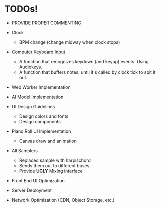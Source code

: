 # TODOs!
- PROVIDE PROPER COMMENTING

- Clock
  - BPM change (change midway when clock stops)

- Computer Keyboard Input
  - A function that recognizes keydown (and keyup) events. Using Audiokeys.
  - A function that buffers notes, until it's called by clock tick to spit it out.

- Web Worker Implementation

- AI Model Implementation

- UI Design Guidelines
  - Design colors and fonts
  - Design components

- Piano Roll UI Implementation
  - Canvas draw and animation

- All Samplers
  - Replaced sample with harpischord
  - Sends them out to different buses
  - Provide **UGLY** Mixing interface

- Front End UI Optimization
  
- Server Deployment

- Network Optimization (CDN, Object Storage, etc.)